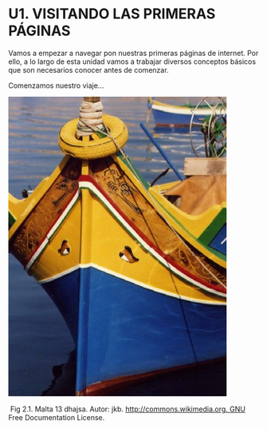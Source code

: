 
# U1. VISITANDO LAS PRIMERAS PÁGINAS

Vamos a empezar a navegar pon nuestras primeras páginas de internet. Por ello, a lo largo de esta unidad vamos a trabajar diversos conceptos básicos que son necesarios conocer antes de comenzar.

Comenzamos nuestro viaje...


![](img/barco.jpg)

 Fig 2.1. Malta 13 dhajsa. Autor: jkb. http://commons.wikimedia.org. GNU Free Documentation License.

 

 

